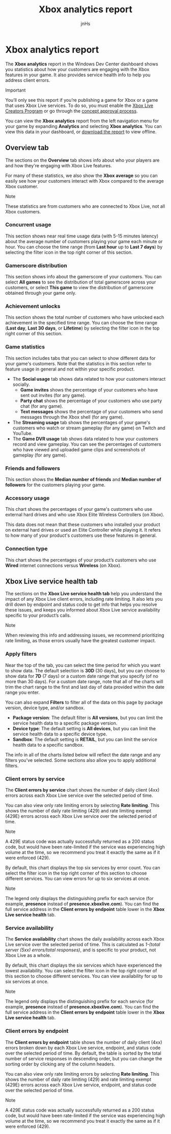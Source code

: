﻿---
author: jnHs
Description: The Xbox analytics report in the Windows Dev Center dashboard shows you statistics about how your customers are engaging with the Xbox features in your product.
title: Xbox analytics report
ms.author: wdg-dev-content
ms.date: 02/06/2018
ms.topic: article
ms.prod: windows
ms.technology: uwp
keywords: windows 10, uwp, xbox analytics, xbox live analytics, xbox statistics
ms.localizationpriority: high
---

# Xbox analytics report

The **Xbox analytics** report in the Windows Dev Center dashboard shows you statistics about how your customers are engaging with the Xbox features in your game. It also provides service health info to help you address client errors.
 
> [!IMPORTANT]
> You’ll only see this report if you’re publishing a game for Xbox or a game that uses Xbox Live services. To do so, you must enable the [Xbox Live Creators Program](../xbox-live/get-started-with-creators/get-started-with-xbox-live-creators.md) or go through the [concept approval process](../gaming/concept-approval.md). 

You can view the **Xbox analytics** report from the left navigation menu for your game by expanding **Analytics** and selecting **Xbox analytics**.  You can view this data in your dashboard, or [download the report](download-analytic-reports.md) to view offline.


## Overview tab

The sections on the **Overview** tab shows info about who your players are and how they're engaging with Xbox Live features.

For many of these statistics, we also show the **Xbox average** so you can easily see how your customers interact with Xbox compared to the average Xbox customer.

> [!NOTE]
> These statistics are from customers who are connected to Xbox Live, not all Xbox customers.


### Concurrent usage

This section shows near real time usage data (with 5-15 minutes latency) about the average number of customers playing your game each minute or hour. You can choose the time range (from **Last hour** up to **Last 7 days**) by selecting the filter icon in the top right corner of this section.


### Gamerscore distribution

This section shows info about the gamerscore of your customers. You can select **All games** to see the distribution of total gamerscore across your customers, or select **This game** to view the distribution of gamerscore obtained through your game only.


### Achievement unlocks

This section shows the total number of customers who have unlocked each achievement in the specified time range. You can choose the time range (**Last day**, **Last 30 days**, or **Lifetime**) by selecting the filter icon in the top right corner of this section.


### Game statistics

This section includes tabs that you can select to show different data for your game's customers. Note that the statistics in this section refer to feature usage in general and not within your specific product.

- The **Social usage** tab shows data related to how your customers interact socially.
   - **Game invites** shows the percentage of your customers who have sent out invites (for any game).
   - **Party chat** shows the percentage of your customers who use party chat (for any game).
   - **Text messages** shows the percentage of your customers who send messages through the Xbox shell (for any game).
- The **Streaming usage** tab shows the percentages of your game's customers who watch or stream gameplay (for any game) on Twitch and YouTube.
- The **Game DVR usage** tab shows data related to how your customers record and view gameplay. You can see the percentages of customers who have viewed and uploaded game clips and screenshots of gameplay (for any game).


### Friends and followers

This section shows the **Median number of friends** and **Median number of followers** for the customers playing your game.


### Accessory usage

This chart shows the percentages of your game's customers who use external hard drives and who use Xbox Elite Wireless Controllers (on Xbox).

This data does not mean that these customers who installed your product on external hard drives or used an Elite Controller while playing it. It refers to how many of your product's customers use these features in general.


### Connection type

This chart shows the percentages of your product’s customers who use **Wired** internet connections versus **Wireless** (on Xbox).
 

## Xbox Live service health tab

The sections on the **Xbox Live service health tab** help you understand the impact of any Xbox Live client errors, including rate limiting. It also lets you drill down by endpoint and status code to get info that helps you resolve these issues, and keeps you informed about Xbox Live service availability specific to your product’s calls.

> [!NOTE]
> When reviewing this info and addressing issues, we recommend prioritizing rate limiting, as those errors usually have the greatest customer impact.


### Apply filters

Near the top of the tab, you can select the time period for which you want to show data. The default selection is **30D** (30 days), but you can choose to show data for **7D** (7 days) or a custom date range that you specify (of no more than 30 days). For a custom date range, note that all of the charts will trim the chart range to the first and last day of data provided within the date range you enter.

You can also expand **Filters** to filter all of the data on this page by package version, device type, and/or sandbox.
- **Package version**: The default filter is **All versions**, but you can limit the service health data to a specific package version.
- **Device type**: The default setting is **All devices**, but you can limit the service health data to a specific device type.
- **Sandbox**: The default setting is **RETAIL**, but you can limit the service health data to a specific sandbox.

The info in all of the charts listed below will reflect the date range and any filters you've selected. Some sections also allow you to apply additional filters.


### Client errors by service 

The **Client errors by service** chart shows the number of daily client (4xx) errors across each Xbox Live service over the selected period of time.

You can also view only rate limiting errors by selecting **Rate limiting**. This shows the number of daily rate limiting (429) and rate limiting exempt (429E) errors across each Xbox Live service over the selected period of time.

> [!NOTE]
> A 429E status code was actually successfully returned as a 200 status code, but would have been rate-limited if the service was experiencing high volume at the time, so we recommend you treat it exactly the same as if it were enforced (429).

By default, this chart displays the top six services by error count. You can select the filter icon in the top right corner of this section to choose different services. You can view errors for up to six services at once. 

> [!NOTE]
> The legend only displays the distinguishing prefix for each service (for example, **presence** instead of **presence.xboxlive.com**). You can find the full service address in the **Client errors by endpoint** table lower in the **Xbox Live service health** tab.


### Service availability

The **Service availability** chart shows the daily availability across each Xbox Live service over the selected period of time. This is calculated as *1-(total server (5xx) errors/total responses)*, and is specific to your product, not Xbox Live as a whole.

By default, this chart displays the six services which have experienced the lowest availability. You can select the filter icon in the top right corner of this section to choose different services. You can view availability for up to six services at once. 

> [!NOTE]
> The legend only displays the distinguishing prefix for each service (for example, **presence** instead of **presence.xboxlive.com**). You can find the full service address in the **Client errors by endpoint** table lower in the **Xbox Live service health** tab.


### Client errors by endpoint 

The **Client errors by endpoint** table shows the number of daily client (4xx) errors broken down by each Xbox Live service, endpoint, and status code over the selected period of time. By default, the table is sorted by the total number of service responses in descending order, but you can change the sorting order by clicking any of the column headers.

You can also view only rate limiting errors by selecting **Rate limiting**. This shows the number of daily rate limiting (429) and rate limiting exempt (429E) errors across each Xbox Live service, endpoint, and status code over the selected period of time.

> [!NOTE]
A 429E status code was actually successfully returned as a 200 status code, but would have been rate-limited if the service was experiencing high volume at the time, so we recommend you treat it exactly the same as if it were enforced (429).










 

 
